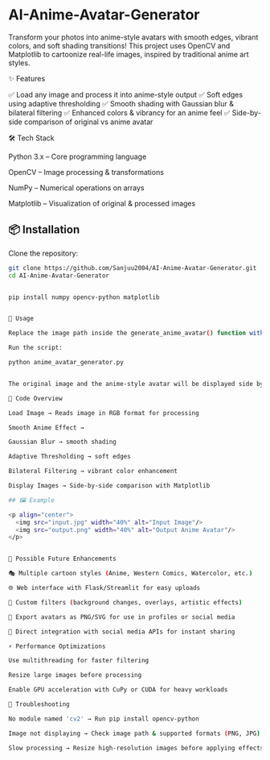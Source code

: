# AI-Anime-Avatar-Generator

Transform your photos into anime-style avatars with smooth edges, vibrant colors, and soft shading transitions!
This project uses OpenCV and Matplotlib to cartoonize real-life images, inspired by traditional anime art styles.

✨ Features

✅ Load any image and process it into anime-style output
✅ Soft edges using adaptive thresholding
✅ Smooth shading with Gaussian blur & bilateral filtering
✅ Enhanced colors & vibrancy for an anime feel
✅ Side-by-side comparison of original vs anime avatar

🛠️ Tech Stack

Python 3.x – Core programming language

OpenCV – Image processing & transformations

NumPy – Numerical operations on arrays

Matplotlib – Visualization of original & processed images
## 📦 Installation

Clone the repository:
```bash
git clone https://github.com/Sanjuu2004/AI-Anime-Avatar-Generator.git
cd AI-Anime-Avatar-Generator


pip install numpy opencv-python matplotlib


🚀 Usage

Replace the image path inside the generate_anime_avatar() function with your own image file.

Run the script:

python anime_avatar_generator.py


The original image and the anime-style avatar will be displayed side by side.

📂 Code Overview

Load Image → Reads image in RGB format for processing

Smooth Anime Effect →

Gaussian Blur → smooth shading

Adaptive Thresholding → soft edges

Bilateral Filtering → vibrant color enhancement

Display Images → Side-by-side comparison with Matplotlib

## 🖼️ Example

<p align="center">
  <img src="input.jpg" width="40%" alt="Input Image"/>
  <img src="output.png" width="40%" alt="Output Anime Avatar"/>
</p>


🌟 Possible Future Enhancements

🎭 Multiple cartoon styles (Anime, Western Comics, Watercolor, etc.)

🌐 Web interface with Flask/Streamlit for easy uploads

🎨 Custom filters (background changes, overlays, artistic effects)

💾 Export avatars as PNG/SVG for use in profiles or social media

📲 Direct integration with social media APIs for instant sharing

⚡ Performance Optimizations

Use multithreading for faster filtering

Resize large images before processing

Enable GPU acceleration with CuPy or CUDA for heavy workloads

🐛 Troubleshooting

No module named 'cv2' → Run pip install opencv-python

Image not displaying → Check image path & supported formats (PNG, JPG)

Slow processing → Resize high-resolution images before applying effects


